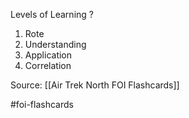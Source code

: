 Levels of Learning
?
1. Rote
2. Understanding
3. Application
4. Correlation

Source: [[Air Trek North FOI Flashcards]]

#foi-flashcards